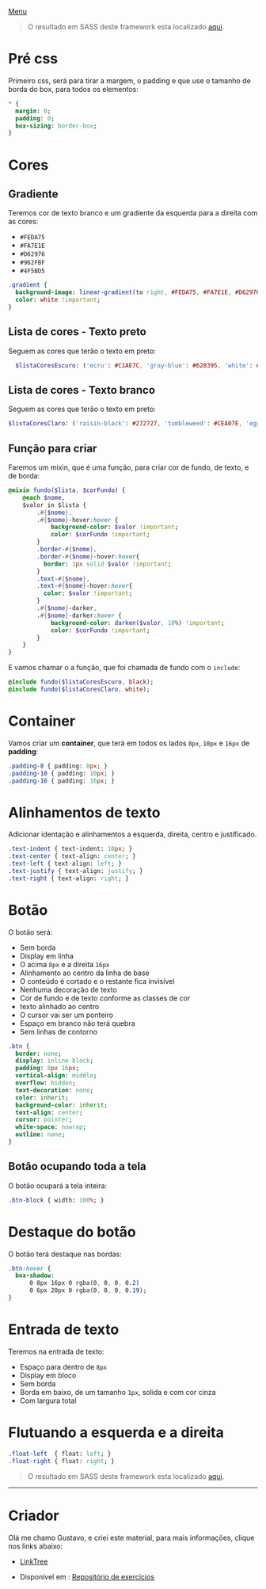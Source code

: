 [Menu](../README.md)


> O resultado em SASS deste framework esta localizado [aqui](https://github.com/gusleaooliveira/MRConstrucoesApp/blob/master/resources/sass/hcw.scss).

# Pré css
Primeiro css, será para tirar a margem, o padding e que use o tamanho de borda do box, para todos os elementos:

```sass
* {
  margin: 0;
  padding: 0;
  box-sizing: border-box;
}
```

# Cores
## Gradiente
Teremos cor de texto branco e um gradiente da esquerda para a direita com as cores:
* `#FEDA75`
* `#FA7E1E`
* `#D62976`
* `#962FBF`
* `#4F5BD5`

```sass
.gradient {
  background-image: linear-gradient(to right, #FEDA75, #FA7E1E, #D62976, #962FBF, #4F5BD5);
  color: white !important;
}
```

## Lista de cores - Texto preto
Seguem as cores que terão o texto em preto:

```sass
  $listaCoresEscuro: ('ecru': #C1AE7C, 'gray-blue': #628395, 'white': #ffff, 'silver-pink': #D5BBB1, 'baby-blue-eyes': #A1C6EA, 'light-blue': #87CEEB, 'cyan': #009688, 'aqua': #00FFFF, 'light-green': #8BC34A, 'lime': #CDDC39, 'khaki': #F0E68C, 'amber': #FFC107, 'orange': #FF9800, 'light-gray': #F1F1F1, 'gray': #9E9E9E, 'pale-red': #FFDDDD, 'pale-yellow': #FFFFCC, 'pale-green': #DDFFDD, 'pale-blue': #FFFFFF);
```

## Lista de cores - Texto branco
Seguem as cores que terão o texto em preto:

```sass
$listaCoresClaro: ('raisin-black': #272727, 'tumbleweed': #CEA07E, 'eggplant': #5E4352, 'dark-eggplant': #5E4352, 'indigo': #3F51B5, 'blue': #2196F3, 'green': #4CAF50, 'deep-purple': #673AB7, 'red': #F44336, 'pink': #E91E63, 'purple': #9C27B0, 'teal': #009688, 'deep-orange': #FF5722, 'blue-gray':  #607D8B, 'brown': #795548, 'dark-gray': #616161, 'blue-telegram': #35ADE1, 'blue-twitter': #2AA9E0, 'blue-linkedin': #0274B3);
```

## Função para criar
Faremos um mixin, que é uma função, para criar cor de fundo, de texto, e de borda:

```sass
@mixin fundo($lista, $corFundo) {
    @each $nome,
    $valor in $lista {
        .#{$nome},
        .#{$nome}-hover:hover {
            background-color: $valor !important;
            color: $corFundo !important;
        }
        .border-#{$nome},
        .border-#{$nome}-hover:hover{
          border: 1px solid $valor !important;
        }
        .text-#{$nome},
        .text-#{$nome}-hover:hover{
          color: $valor !important;
        }
        .#{$nome}-darker,
        .#{$nome}-darker:hover {
            background-color: darken($valor, 10%) !important;
            color: $corFundo !important;
        }
    }
}
```

E vamos chamar o a função, que foi chamada de fundo com o `include`:

```sass
@include fundo($listaCoresEscuro, black);
@include fundo($listaCoresClaro, white);
```

# Container

Vamos criar um **container**, que terá em todos os lados `8px`, `10px` e `16px` de **padding**:

```sass
.padding-8 { padding: 8px; }
.padding-10 { padding: 10px; }
.padding-16 { padding: 16px; }
```

# Alinhamentos de texto

Adicionar identação e alinhamentos a esquerda, direita, centro e justificado.

```sass
.text-indent { text-indent: 10px; }
.text-center { text-align: center; }
.text-left { text-align: left; }
.text-justify { text-align: justify; }
.text-right { text-align: right; }
```

# Botão

O botão será:
* Sem borda
* Display em linha
* O acima `8px` e a direita `16px`
* Alinhamento ao centro da linha de base
* O conteúdo é cortado e o restante fica invisível
* Nenhuma decoração de texto
* Cor de fundo e de texto conforme as classes de cor
* texto alinhado ao centro
* O cursor vai ser um ponteiro
* Espaço em branco não terá quebra
* Sem linhas de contorno

```sass
.btn {
  border: none;
  display: inline-block;
  padding: 8px 16px;
  vertical-align: middle;
  overflow: hidden;
  text-decoration: none;
  color: inherit;
  background-color: inherit;
  text-align: center;
  cursor: pointer;
  white-space: nowrap;
  outline: none;
}
```

## Botão ocupando toda a tela

O botão ocupará a tela inteira:

```sass
.btn-block { width: 100%; }
```

# Destaque do botão
O botão terá destaque nas bordas:

```sass
.btn:hover {
  box-shadow:
      0 8px 16px 0 rgba(0, 0, 0, 0.2)
      0 6px 20px 0 rgba(0, 0, 0, 0.19);  
}
```


# Entrada de texto

Teremos na entrada de texto:
* Espaço para dentro de `8px`
* Display em bloco
* Sem borda
* Borda em baixo, de um tamanho `1px`, solida e com cor cinza
* Com largura total


# Flutuando a esquerda e a direita

```sass
.float-left  { float: left; }
.float-right { float: right; }
```



> O resultado em SASS deste framework esta localizado [aqui](https://github.com/gusleaooliveira/MRConstrucoesApp/blob/master/resources/sass/hcw.scss).

***

# Criador
Olá me chamo Gustavo, e criei este material, para mais informações, clique nos links abaixo:

* [LinkTree](https://www.linktree.com.br/gusleaooliveira)


* Disponível em : [Repositório de exercícios](../README.md)

